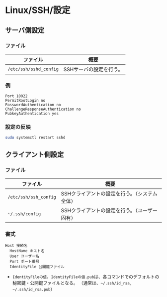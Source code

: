 # Linux/SSH/設定

## サーバ側設定

### ファイル

| ファイル               | 概要                    |
| ---------------------- | ----------------------- |
| `/etc/ssh/sshd_config` | SSHサーバの設定を行う。 |

### 例

```text
Port 10022
PermitRootLogin no
PasswordAuthentication no 
ChallengeResponseAuthentication no
PubkeyAuthentication yes
```

### 設定の反映

```bash
sudo systemctl restart sshd
```

## クライアント側設定

### ファイル

| ファイル              | 概要                                          |
| --------------------- | --------------------------------------------- |
| `/etc/ssh/ssh_config` | SSHクライアントの設定を行う。（システム全体） |
| `~/.ssh/config`       | SSHクライアントの設定を行う。（ユーザー固有） |

### 書式

```text
Host 接続名
  HostName ホスト名
  User ユーザー名
  Port ポート番号
  IdentityFile 公開鍵ファイル
```

- `IdentityFileの値`、`IdentityFileの値.pub`は、各コマンドでのデフォルトの秘密鍵・公開鍵ファイルとなる。
  （通常は、`~/.ssh/id_rsa`, `~/.ssh/id_rsa.pub`）
